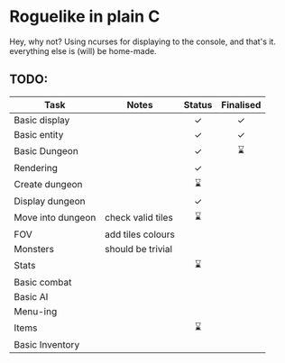 # Roguelike in plain C
Hey, why not? Using ncurses for displaying to the console, and that's it. everything else is (will) be home-made.

## TODO:
| Task              | Notes             | Status | Finalised          
| ----------------- | ----------------- |:---:|:-------------:|
| Basic display     |                   |  ✓  | ✓
| Basic entity      |                   |  ✓  | ✓
| Basic Dungeon     |                   |  ✓  | ⌛
| Rendering         |                   |  ✓  | 
| Create dungeon    |                   |  ⌛ |
| Display dungeon   |                   |  ✓  |
| Move into dungeon | check valid tiles |  ⌛ |
| FOV               | add tiles colours |     |
| Monsters          | should be trivial |     |
| Stats             |                   |  ⌛ |
| Basic combat      |                   |     |
| Basic AI          |                   |     |
| Menu-ing          |                   |     |
| Items             |                   |  ⌛ |
| Basic Inventory   |                   |     |
